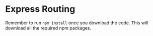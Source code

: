 # Express Routing

Remember to run `npm install` once you download the code. This will download all the required npm packages.

